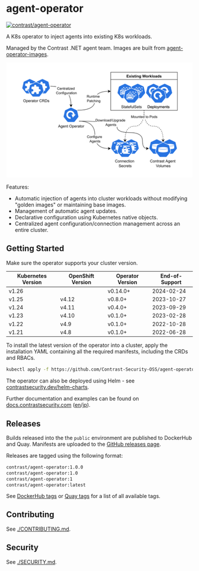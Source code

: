 # agent-operator

[![contrast/agent-operator](https://img.shields.io/docker/v/contrast/agent-operator?label=contrast%2Fagent-operator&logo=docker&logoColor=white&style=flat-square&cacheSeconds=86400)](https://hub.docker.com/r/contrast/agent-operator)

A K8s operator to inject agents into existing K8s workloads.

Managed by the Contrast .NET agent team. Images are built from [agent-operator-images](https://github.com/Contrast-Security-OSS/agent-operator-images).

![Layout](./docs/assets/operator-layout.svg)

Features:
- Automatic injection of agents into cluster workloads without modifying "golden images" or maintaining base images.
- Management of automatic agent updates.
- Declarative configuration using Kubernetes native objects.
- Centralized agent configuration/connection management across an entire cluster.

## Getting Started

Make sure the operator supports your cluster version.

| Kubernetes Version | OpenShift Version | Operator Version | End-of-Support |
|--------------------|-------------------|------------------|----------------|
| v1.26              |                   | v0.14.0+         | 2024-02-24     |
| v1.25              | v4.12             | v0.8.0+          | 2023-10-27     |
| v1.24              | v4.11             | v0.4.0+          | 2023-09-29     |
| v1.23              | v4.10             | v0.1.0+          | 2023-02-28     |
| v1.22              | v4.9              | v0.1.0+          | 2022-10-28     |
| v1.21              | v4.8              | v0.1.0+          | 2022-06-28     |

To install the latest version of the operator into a cluster, apply the installation YAML containing all the required manifests, including the CRDs and RBACs.

```bash
kubectl apply -f https://github.com/Contrast-Security-OSS/agent-operator/releases/latest/download/install-prod.yaml
```

The operator can also be deployed using Helm - see [contrastsecurity.dev/helm-charts](https://contrastsecurity.dev/helm-charts/).

Further documentation and examples can be found on [docs.contrastsecurity.com](https://docs.contrastsecurity.com/en/agent-operator.html) ([en](https://docs.contrastsecurity.com/en/agent-operator.html)/[jp](https://docs.contrastsecurity.jp/ja/agent-operator.html)).

## Releases

Builds released into the the `public` environment are published to DockerHub and Quay. Manifests are uploaded to the [GitHub releases page](https://github.com/Contrast-Security-OSS/agent-operator/releases).

Releases are tagged using the following format:

```
contrast/agent-operator:1.0.0
contrast/agent-operator:1.0
contrast/agent-operator:1
contrast/agent-operator:latest
```

See [DockerHub tags](https://hub.docker.com/r/contrast/agent-operator/tags) or [Quay tags](https://quay.io/repository/contrast/agent-operator?tab=tags) for a list of all available tags.

## Contributing

See [./CONTRIBUTING.md](./CONTRIBUTING.md).

## Security

See [./SECURITY.md](./SECURITY.md).

